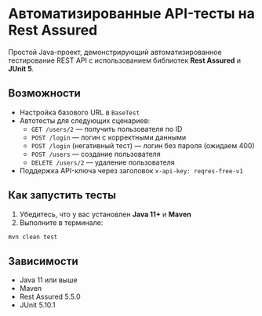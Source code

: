 # Автоматизированные API-тесты на Rest Assured

Простой Java-проект, демонстрирующий автоматизированное тестирование REST API с использованием библиотек **Rest Assured** и **JUnit 5**.

## Возможности

- Настройка базового URL в `BaseTest`
- Автотесты для следующих сценариев:
  - `GET /users/2` — получить пользователя по ID
  - `POST /login` — логин с корректными данными
  - `POST /login` (негативный тест) — логин без пароля (ожидаем 400)
  - `POST /users` — создание пользователя
  - `DELETE /users/2` — удаление пользователя
- Поддержка API-ключа через заголовок `x-api-key: reqres-free-v1`

## Как запустить тесты

1. Убедитесь, что у вас установлен **Java 11+** и **Maven**
2. Выполните в терминале:

```bash
mvn clean test
```

## Зависимости

- Java 11 или выше
- Maven
- Rest Assured 5.5.0
- JUnit 5.10.1

